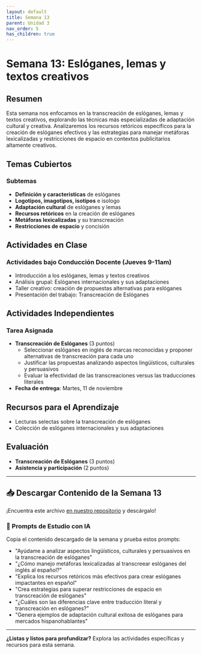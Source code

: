 ```yaml
---
layout: default
title: Semana 13
parent: Unidad 3
nav_order: 5
has_children: true
---
```


# Semana 13: Eslóganes, lemas y textos creativos

## Resumen

Esta semana nos enfocamos en la transcreación de eslóganes, lemas y textos creativos, explorando las técnicas más especializadas de adaptación cultural y creativa. Analizaremos los recursos retóricos específicos para la creación de eslóganes efectivos y las estrategias para manejar metáforas lexicalizadas y restricciones de espacio en contextos publicitarios altamente creativos.

## Temas Cubiertos

### Subtemas
- **Definición y características** de eslóganes
- **Logotipos, imagotipos, isotipos** e isologo
- **Adaptación cultural** de eslóganes y lemas
- **Recursos retóricos** en la creación de eslóganes
- **Metáforas lexicalizadas** y su transcreación
- **Restricciones de espacio** y concisión

## Actividades en Clase

### Actividades bajo Conducción Docente (Jueves 9-11am)
- Introducción a los eslóganes, lemas y textos creativos
- Análisis grupal: Eslóganes internacionales y sus adaptaciones
- Taller creativo: creación de propuestas alternativas para eslóganes
- Presentación del trabajo: Transcreación de Eslóganes

## Actividades Independientes

### Tarea Asignada
- **Transcreación de Eslóganes** (3 puntos)
  - Seleccionar eslóganes en inglés de marcas reconocidas y proponer alternativas de transcreación para cada uno
  - Justificar las propuestas analizando aspectos lingüísticos, culturales y persuasivos
  - Evaluar la efectividad de las transcreaciones versus las traducciones literales
- **Fecha de entrega**: Martes, 11 de noviembre

## Recursos para el Aprendizaje

- Lecturas selectas sobre la transcreación de eslóganes
- Colección de eslóganes internacionales y sus adaptaciones

## Evaluación

- **Transcreación de Eslóganes** (3 puntos)
- **Asistencia y participación** (2 puntos)

---

## 📥 Descargar Contenido de la Semana 13
¡Encuentra este archivo [en nuestro repositorio](https://github.com/alainamb/uic_tr14-trad-comercial/blob/main/unidad3/semana13/semana13-resumen.md) y descárgalo!

### 🤖 Prompts de Estudio con IA
Copia el contenido descargado de la semana y prueba estos prompts:
- "Ayúdame a analizar aspectos lingüísticos, culturales y persuasivos en la transcreación de eslóganes"
- "¿Cómo manejo metáforas lexicalizadas al transcreear eslóganes del inglés al español?"
- "Explica los recursos retóricos más efectivos para crear eslóganes impactantes en español"
- "Crea estrategias para superar restricciones de espacio en transcreación de eslóganes"
- "¿Cuáles son las diferencias clave entre traducción literal y transcreación en eslóganes?"
- "Genera ejemplos de adaptación cultural exitosa de eslóganes para mercados hispanohablantes"

---

**¿Listas y listos para profundizar?** Explora las actividades específicas y recursos para esta semana.
